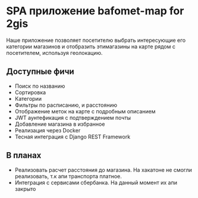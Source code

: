 # SPA приложение bafomet-map for 2gis

Наше приложение позволяет посетителю выбрать интересующие его категории магазинов и отобразить этимагазины на карте рядом с посетителем, используя геолокацию.

## Доступные фичи

- Поиск по названию 
- Сортировка
- Категории
- Фильтры по расписанию, и расстоянию
- Отображение меток на карте с подробным описанием
- JWT аунтефикация с подтверждением почты
- Добавление магазина в избранное
- Реализация через Docker
- Тесная интеграция с Django REST Framework

## В планах

- Реализовать расчет расстояния до магазина. На хакатоне не смогли реализовать, т.к апи транспорта платное.
- Интеграция с сервисами сбербанка. На данный момент их апи закрыто
